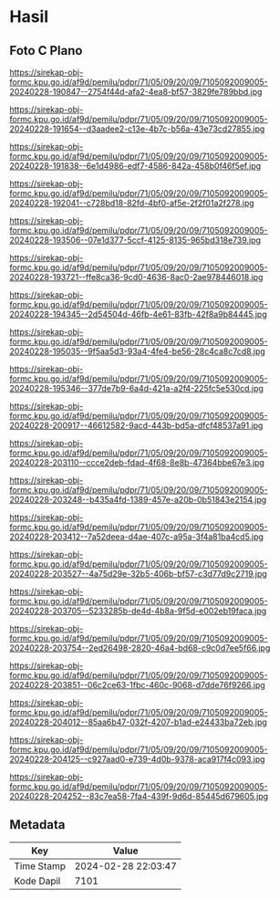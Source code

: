 # Hasil

## Foto C Plano

https://sirekap-obj-formc.kpu.go.id/af9d/pemilu/pdpr/71/05/09/20/09/7105092009005-20240228-190847--2754f44d-afa2-4ea8-bf57-3829fe789bbd.jpg

https://sirekap-obj-formc.kpu.go.id/af9d/pemilu/pdpr/71/05/09/20/09/7105092009005-20240228-191654--d3aadee2-c13e-4b7c-b56a-43e73cd27855.jpg

https://sirekap-obj-formc.kpu.go.id/af9d/pemilu/pdpr/71/05/09/20/09/7105092009005-20240228-191838--6e1d4986-edf7-4586-842a-458b0f46f5ef.jpg

https://sirekap-obj-formc.kpu.go.id/af9d/pemilu/pdpr/71/05/09/20/09/7105092009005-20240228-192041--c728bd18-82fd-4bf0-af5e-2f2f01a2f278.jpg

https://sirekap-obj-formc.kpu.go.id/af9d/pemilu/pdpr/71/05/09/20/09/7105092009005-20240228-193506--07e1d377-5ccf-4125-8135-965bd318e739.jpg

https://sirekap-obj-formc.kpu.go.id/af9d/pemilu/pdpr/71/05/09/20/09/7105092009005-20240228-193721--ffe8ca36-9cd0-4636-8ac0-2ae978446018.jpg

https://sirekap-obj-formc.kpu.go.id/af9d/pemilu/pdpr/71/05/09/20/09/7105092009005-20240228-194345--2d54504d-46fb-4e61-83fb-42f8a9b84445.jpg

https://sirekap-obj-formc.kpu.go.id/af9d/pemilu/pdpr/71/05/09/20/09/7105092009005-20240228-195035--9f5aa5d3-93a4-4fe4-be56-28c4ca8c7cd8.jpg

https://sirekap-obj-formc.kpu.go.id/af9d/pemilu/pdpr/71/05/09/20/09/7105092009005-20240228-195346--377de7b9-6a4d-421a-a2f4-225fc5e530cd.jpg

https://sirekap-obj-formc.kpu.go.id/af9d/pemilu/pdpr/71/05/09/20/09/7105092009005-20240228-200917--46612582-9acd-443b-bd5a-dfcf48537a91.jpg

https://sirekap-obj-formc.kpu.go.id/af9d/pemilu/pdpr/71/05/09/20/09/7105092009005-20240228-203110--ccce2deb-fdad-4f68-8e8b-47364bbe67e3.jpg

https://sirekap-obj-formc.kpu.go.id/af9d/pemilu/pdpr/71/05/09/20/09/7105092009005-20240228-203248--b435a4fd-1389-457e-a20b-0b51843e2154.jpg

https://sirekap-obj-formc.kpu.go.id/af9d/pemilu/pdpr/71/05/09/20/09/7105092009005-20240228-203412--7a52deea-d4ae-407c-a95a-3f4a81ba4cd5.jpg

https://sirekap-obj-formc.kpu.go.id/af9d/pemilu/pdpr/71/05/09/20/09/7105092009005-20240228-203527--4a75d29e-32b5-406b-bf57-c3d77d9c2719.jpg

https://sirekap-obj-formc.kpu.go.id/af9d/pemilu/pdpr/71/05/09/20/09/7105092009005-20240228-203705--5233285b-de4d-4b8a-9f5d-e002eb19faca.jpg

https://sirekap-obj-formc.kpu.go.id/af9d/pemilu/pdpr/71/05/09/20/09/7105092009005-20240228-203754--2ed26498-2820-46a4-bd68-c9c0d7ee5f66.jpg

https://sirekap-obj-formc.kpu.go.id/af9d/pemilu/pdpr/71/05/09/20/09/7105092009005-20240228-203851--06c2ce63-1fbc-460c-9068-d7dde76f9266.jpg

https://sirekap-obj-formc.kpu.go.id/af9d/pemilu/pdpr/71/05/09/20/09/7105092009005-20240228-204012--85aa6b47-032f-4207-b1ad-e24433ba72eb.jpg

https://sirekap-obj-formc.kpu.go.id/af9d/pemilu/pdpr/71/05/09/20/09/7105092009005-20240228-204125--c927aad0-e739-4d0b-9378-aca917f4c093.jpg

https://sirekap-obj-formc.kpu.go.id/af9d/pemilu/pdpr/71/05/09/20/09/7105092009005-20240228-204252--83c7ea58-7fa4-439f-9d6d-85445d679605.jpg


## Metadata

| Key        | Value               |
| ---------- | ------------------- |
| Time Stamp | 2024-02-28 22:03:47 |
| Kode Dapil | 7101                |



